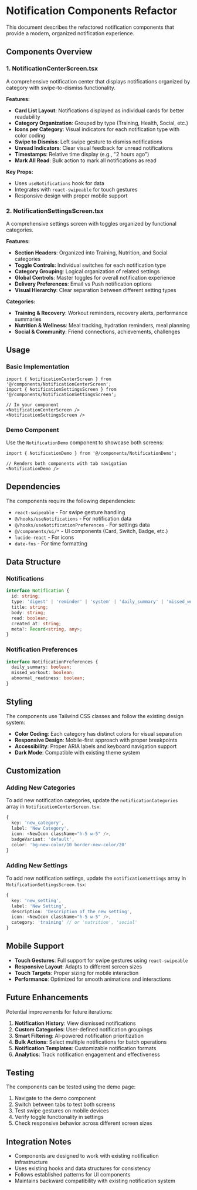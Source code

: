 # Notification Components Refactor

This document describes the refactored notification components that provide a modern, organized notification experience.

## Components Overview

### 1. NotificationCenterScreen.tsx
A comprehensive notification center that displays notifications organized by category with swipe-to-dismiss functionality.

**Features:**
- **Card List Layout**: Notifications displayed as individual cards for better readability
- **Category Organization**: Grouped by type (Training, Health, Social, etc.)
- **Icons per Category**: Visual indicators for each notification type with color coding
- **Swipe to Dismiss**: Left swipe gesture to dismiss notifications
- **Unread Indicators**: Clear visual feedback for unread notifications
- **Timestamps**: Relative time display (e.g., "2 hours ago")
- **Mark All Read**: Bulk action to mark all notifications as read

**Key Props:**
- Uses `useNotifications` hook for data
- Integrates with `react-swipeable` for touch gestures
- Responsive design with proper mobile support

### 2. NotificationSettingsScreen.tsx
A comprehensive settings screen with toggles organized by functional categories.

**Features:**
- **Section Headers**: Organized into Training, Nutrition, and Social categories
- **Toggle Controls**: Individual switches for each notification type
- **Category Grouping**: Logical organization of related settings
- **Global Controls**: Master toggles for overall notification experience
- **Delivery Preferences**: Email vs Push notification options
- **Visual Hierarchy**: Clear separation between different setting types

**Categories:**
- **Training & Recovery**: Workout reminders, recovery alerts, performance summaries
- **Nutrition & Wellness**: Meal tracking, hydration reminders, meal planning
- **Social & Community**: Friend connections, achievements, challenges

## Usage

### Basic Implementation

```tsx
import { NotificationCenterScreen } from '@/components/NotificationCenterScreen';
import { NotificationSettingsScreen } from '@/components/NotificationSettingsScreen';

// In your component
<NotificationCenterScreen />
<NotificationSettingsScreen />
```

### Demo Component

Use the `NotificationDemo` component to showcase both screens:

```tsx
import { NotificationDemo } from '@/components/NotificationDemo';

// Renders both components with tab navigation
<NotificationDemo />
```

## Dependencies

The components require the following dependencies:

- `react-swipeable` - For swipe gesture handling
- `@/hooks/useNotifications` - For notification data
- `@/hooks/useNotificationPreferences` - For settings data
- `@/components/ui/*` - UI components (Card, Switch, Badge, etc.)
- `lucide-react` - For icons
- `date-fns` - For time formatting

## Data Structure

### Notifications
```typescript
interface Notification {
  id: string;
  type: 'digest' | 'reminder' | 'system' | 'daily_summary' | 'missed_workout' | 'abnormal_readiness';
  title: string;
  body: string;
  read: boolean;
  created_at: string;
  meta?: Record<string, any>;
}
```

### Notification Preferences
```typescript
interface NotificationPreferences {
  daily_summary: boolean;
  missed_workout: boolean;
  abnormal_readiness: boolean;
}
```

## Styling

The components use Tailwind CSS classes and follow the existing design system:

- **Color Coding**: Each category has distinct colors for visual separation
- **Responsive Design**: Mobile-first approach with proper breakpoints
- **Accessibility**: Proper ARIA labels and keyboard navigation support
- **Dark Mode**: Compatible with existing theme system

## Customization

### Adding New Categories

To add new notification categories, update the `notificationCategories` array in `NotificationCenterScreen.tsx`:

```typescript
{
  key: 'new_category',
  label: 'New Category',
  icon: <NewIcon className="h-5 w-5" />,
  badgeVariant: 'default',
  color: 'bg-new-color/10 border-new-color/20'
}
```

### Adding New Settings

To add new notification settings, update the `notificationSettings` array in `NotificationSettingsScreen.tsx`:

```typescript
{
  key: 'new_setting',
  label: 'New Setting',
  description: 'Description of the new setting',
  icon: <NewIcon className="h-5 w-5" />,
  category: 'training' // or 'nutrition', 'social'
}
```

## Mobile Support

- **Touch Gestures**: Full support for swipe gestures using `react-swipeable`
- **Responsive Layout**: Adapts to different screen sizes
- **Touch Targets**: Proper sizing for mobile interaction
- **Performance**: Optimized for smooth animations and interactions

## Future Enhancements

Potential improvements for future iterations:

1. **Notification History**: View dismissed notifications
2. **Custom Categories**: User-defined notification groupings
3. **Smart Filtering**: AI-powered notification prioritization
4. **Bulk Actions**: Select multiple notifications for batch operations
5. **Notification Templates**: Customizable notification formats
6. **Analytics**: Track notification engagement and effectiveness

## Testing

The components can be tested using the demo page:

1. Navigate to the demo component
2. Switch between tabs to test both screens
3. Test swipe gestures on mobile devices
4. Verify toggle functionality in settings
5. Check responsive behavior across different screen sizes

## Integration Notes

- Components are designed to work with existing notification infrastructure
- Uses existing hooks and data structures for consistency
- Follows established patterns for UI components
- Maintains backward compatibility with existing notification system